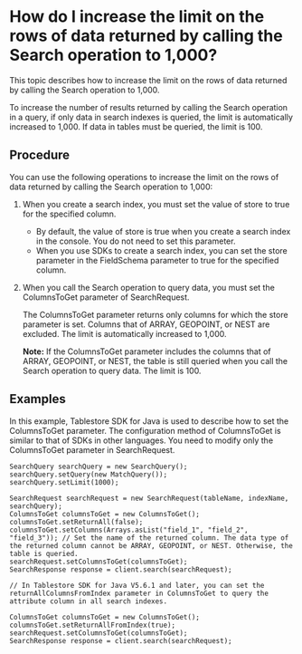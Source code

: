 # How do I increase the limit on the rows of data returned by calling the Search operation to 1,000?

This topic describes how to increase the limit on the rows of data returned by calling the Search operation to 1,000.

To increase the number of results returned by calling the Search operation in a query, if only data in search indexes is queried, the limit is automatically increased to 1,000. If data in tables must be queried, the limit is 100.

## Procedure

You can use the following operations to increase the limit on the rows of data returned by calling the Search operation to 1,000:

1.  When you create a search index, you must set the value of store to true for the specified column.
    -   By default, the value of store is true when you create a search index in the console. You do not need to set this parameter.
    -   When you use SDKs to create a search index, you can set the store parameter in the FieldSchema parameter to true for the specified column.
2.  When you call the Search operation to query data, you must set the ColumnsToGet parameter of SearchRequest.

    The ColumnsToGet parameter returns only columns for which the store parameter is set. Columns that of ARRAY, GEOPOINT, or NEST are excluded. The limit is automatically increased to 1,000.

    **Note:** If the ColumnsToGet parameter includes the columns that of ARRAY, GEOPOINT, or NEST, the table is still queried when you call the Search operation to query data. The limit is 100.


## Examples

In this example, Tablestore SDK for Java is used to describe how to set the ColumnsToGet parameter. The configuration method of ColumnsToGet is similar to that of SDKs in other languages. You need to modify only the ColumnsToGet parameter in SearchRequest.

```
SearchQuery searchQuery = new SearchQuery();
searchQuery.setQuery(new MatchQuery());
searchQuery.setLimit(1000);

SearchRequest searchRequest = new SearchRequest(tableName, indexName, searchQuery);
ColumnsToGet columnsToGet = new ColumnsToGet();
columnsToGet.setReturnAll(false);
columnsToGet.setColumns(Arrays.asList("field_1", "field_2", "field_3")); // Set the name of the returned column. The data type of the returned column cannot be ARRAY, GEOPOINT, or NEST. Otherwise, the table is queried.
searchRequest.setColumnsToGet(columnsToGet);
SearchResponse response = client.search(searchRequest);

// In Tablestore SDK for Java V5.6.1 and later, you can set the returnAllColumnsFromIndex parameter in ColumnsToGet to query the attribute column in all search indexes.

ColumnsToGet columnsToGet = new ColumnsToGet();
columnsToGet.setReturnAllFromIndex(true);
searchRequest.setColumnsToGet(columnsToGet);
SearchResponse response = client.search(searchRequest);
```

